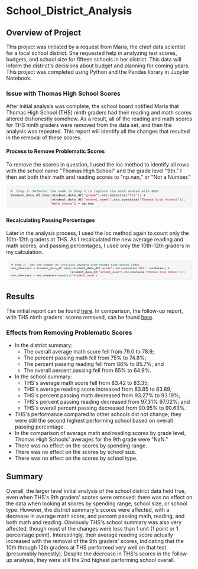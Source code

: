 # School_District_Analysis

## Overview of Project

This project was initiated by a request from Maria, the chief data scientist for a local school district. She requested help in analyzing test scores, budgets, and school size for fifteen schools in her district. This data will inform the district's decisions about budget and planning for coming years. This project was completed using Python and the Pandas library in Jupyter Notebook.

### Issue with Thomas High School Scores

After initial analysis was complete, the school board notified Maria that Thomas High School (THS) ninth graders had their reading and math scores altered dishonestly somehow. As a result, all of the reading and math scores for THS ninth graders were removed from the data set, and then the analysis was repeated. This report will identify all the changes that resulted in the removal of these scores.

#### Process to Remove Problematic Scores

To remove the scores in question, I used the loc method to identify all rows with the school name "Thomas High School" and the grade level "9th." I then set both their math and reading scores to "np.nan," or "Not a Number."

![Replace_THS_Math_Scores.png](https://github.com/ehalprin/school_district_analysis/blob/main/Resources/Replace_THS_Math_Scores.png)

#### Recalculating Passing Percentages

Later in the analysis process, I used the loc method again to count only the 10th-12th graders at THS. As I recalculated the new average reading and math scores, and passing percentages, I used only the 10th-12th graders in my calculation.

![Count_10th_to_12th_graders_THS.png](https://github.com/ehalprin/school_district_analysis/blob/main/Resources/Count_10th_to_12th_graders_THS.png)

## Results

The initial report can be found [here](https://github.com/ehalprin/school_district_analysis/blob/main/PyCitySchools.ipynb). In comparison, the follow-up report, with THS ninth graders' scores removed, can be found [here](https://github.com/ehalprin/school_district_analysis/blob/main/PyCitySchools_Challenge.ipynb).

### Effects from Removing Problematic Scores

- In the district summary:
  - The overall average math score fell from 79.0 to 78.9;
  - The percent passing math fell from 75% to 74.8%;
  - The percent passing reading fell from 86% to 85.7%; and
  - The overall percent passing fell from 65% to 64.9%.
- In the school summary:
  - THS's average math score fell from 83.42 to 83.35;
  - THS's average reading score increased from 83.85 to 83.89;
  - THS's percent passing math decreased from 93.27% to 93.19%;
  - THS's percent passing reading decreased from 97.31% 97.02%; and
  - THS's overall percent passing decreased from 90.95% to 90.63%.
- THS's performance compared to other schools did not change; they were still the second highest performing school based on overall passing percentage.
- In the comparison of average math and reading scores by grade level, Thomas High Schools' averages for the 9th grade were "NaN."
- There was no effect on the scores by spending range.
- There was no effect on the scores by school size.
- There was no effect on the scores by school type.

## Summary

Overall, the larger level initial analysis of the school district data held true, even when THS's 9th graders' scores were removed: there was no effect on the data when looking at scores by spending range, school size, or school type. However, the district summary's scores were affected, with a decrease in average math score, and percent passing math, reading, and both math and reading. Obviously THS's school summary was also very affected, though most of the changes were less than 1 unit (1 point or 1 percentage point). Interestingly, their average reading score actually increased with the removal of the 9th graders' scores, indicating that the 10th through 12th graders at THS performed very well on that test (presumably honestly). Despite the decrease in THS's scores in the follow-up analysis, they were still the 2nd highest performing school overall.
